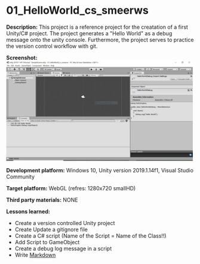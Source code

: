 # 01_HelloWorld_cs_smeerws

**Description:** This project is a reference project for the creatation of a first Unity/C# project.
The project generates a "Hello World" as a debug message onto the unity console.
Furthermore, the project serves to practice the version control workflow with git.  

**Screenshot:** 
<img src="./Snapshots/screenshot-helloworld-cs.JPG" width="500">

**Development platform:** Windows 10, Unity version 2019.1.14f1, Visual Studio Community

**Target platform:** WebGL (refres: 1280x720 smallHD)

**Third party materials:** NONE

**Lessons learned:**
 - Create a version controlled Unity project
 - Create Update a gitignore file
 - Create a C# script (Name of the Script = Name of the Class!!)
 - Add Script to GameObject
 - Create a debug log message in a script
 - Write [Markdown](https://de.wikipedia.org/wiki/Markdown#targetText=Markdown%20ist%20eine%20vereinfachte%20Auszeichnungssprache,weitere%20Konvertierung%20leicht%20lesbar%20ist)
